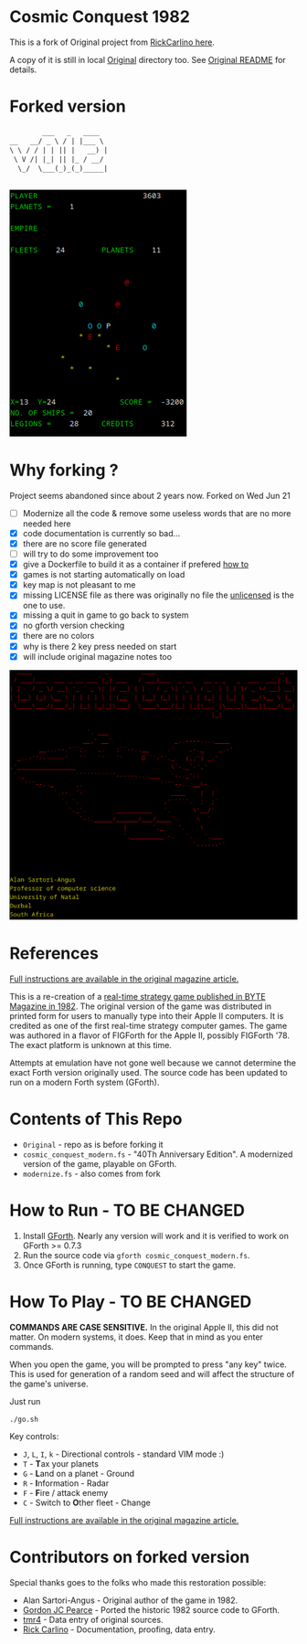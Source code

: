 # Cosmic Conquest 1982

This is a fork of Original project from [RickCarlino here](https://github.com/RickCarlino/Cosmic-Conquest-1982).

A copy of it is still in local [Original](./Original/) directory too. See [Original README](./Original/README.md) for details.

# Forked version 
```
        ___   _   ____  
__   __/ _ \ / | |___ \ 
\ \ / / | | || |   __) |
 \ V /| |_| || |_ / __/ 
  \_/  \___(_)_(_)_____|
                        
```

![2.png](./gamedata/2.png)

# Why forking ?

Project seems abandoned since about 2 years now. Forked on Wed Jun 21

- [ ] Modernize all the code & remove some useless words that are no more needed here
- [X] code documentation is currently so bad...
- [X] there are no score file generated
- [ ] will try to do some improvement too
- [X] give a Dockerfile to build it as a container if prefered [how to](./Dockerfile.md)
- [X] games is not starting automatically on load 
- [X] key map is not pleasant to me 
- [X] missing LICENSE file as there was originally no file the [unlicensed](./LICENSE) is the one to use.
- [X] missing a quit in game to go back to system 
- [X] no gforth version checking 
- [X] there are no colors 
- [X] why is there 2 key press needed on start 
- [X] will include original magazine notes too 

![1.png](./gamedata/1.png)

# References

[Full instructions are available in the original magazine article.](https://archive.org/details/byte-magazine-1982-12/page/n125/mode/2up)

This is a re-creation of a [real-time strategy game published in BYTE Magazine in 1982](https://archive.org/details/byte-magazine-1982-12/page/n131/mode/1up?q=cosmic+conquest). The original version of the game was distributed in printed form for users to manually type into their Apple II computers. It is credited as one of the first real-time strategy computer games. The game was authored in a flavor of FIGForth for the Apple II, possibly FIGForth '78. The exact platform is unknown at this time.

Attempts at emulation have not gone well because we cannot determine the exact Forth version originally used. The source code has been updated to run on a modern Forth system (GForth).

# Contents of This Repo

 * `Original` - repo as is before forking it
 * `cosmic_conquest_modern.fs` - "40Th Anniversary Edition". A modernized version of the game, playable on GForth.
 * `modernize.fs` - also comes from fork


# How to Run - TO BE CHANGED

1. Install [GForth](https://gforth.org/). Nearly any version will work and it is verified to work on GForth >= 0.7.3
1. Run the source code via `gforth cosmic_conquest_modern.fs`.
1. Once GForth is running, type `CONQUEST` to start the game.

# How To Play - TO BE CHANGED

**COMMANDS ARE CASE SENSITIVE.** In the original Apple II, this did not matter. On modern systems, it does. Keep that in mind as you enter commands.

When you open the game, you will be prompted to press "any key" twice. This is used for generation of a random seed and will affect the structure of the game's universe.

Just run 
```
./go.sh
``` 

Key controls:

 * `J`, `L`, `I`, `k` - Directional controls - standard VIM mode :) 
 * `T` - **T**ax your planets
 * `G` - **L**and on a planet - Ground
 * `R` - **I**nformation - Radar
 * `F` - **F**ire / attack enemy
 * `C` - Switch to **O**ther fleet - Change 

[Full instructions are available in the original magazine article.](https://archive.org/details/byte-magazine-1982-12/page/n125/mode/2up)

# Contributors on forked version 

Special thanks goes to the folks who made this restoration possible:

 * Alan Sartori-Angus - Original author of the game in 1982.
 * [Gordon JC Pearce](https://github.com/gordonjcp) - Ported the historic 1982 source code to GForth.
 * [tmr4](https://github.com/tmr4) - Data entry of original sources.
 * [Rick Carlino](https://github.com/RickCarlino/) - Documentation, proofing, data entry.

